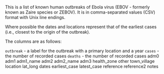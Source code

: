 This is a list of known human outbreaks of Ebola virus (EBOV - formerly known as Zaire species or ZEBOV). It is in comma-separated values (CSV) format with Unix line endings.

Where possible the dates and locations represent that of the earliest cases (i.e., closest to the origin of the outbreak).

The columns are as follows:

`outbreak` - a label for the outbreak with a primary location and a year
`cases` - the number of recorded cases
`deaths` - the number of recorded cases
adm0
adm1
adm1_name
adm2
adm2_name
adm3
health_zone
other
town_village
location
lat_long
dates
earliest_case
latest_case
reference
reference2
notes
